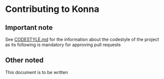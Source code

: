 # Contributing to Konna

## Important note

See [CODESTYLE.md](CODESTYLE.md) for the information about the codestyle of the project as its following is mandatory for approving pull requests

## Other noted

This document is to be written
